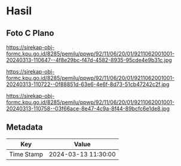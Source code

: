 # Hasil

## Foto C Plano

https://sirekap-obj-formc.kpu.go.id/8285/pemilu/ppwp/92/11/06/20/01/9211062001001-20240313-110647--4f8e29bc-f47d-4582-8935-95cde4e9b31c.jpg

https://sirekap-obj-formc.kpu.go.id/8285/pemilu/ppwp/92/11/06/20/01/9211062001001-20240313-110722--0f88851d-63e6-4e6f-8d73-51cb47242c2f.jpg

https://sirekap-obj-formc.kpu.go.id/8285/pemilu/ppwp/92/11/06/20/01/9211062001001-20240313-110758--03f66ace-8e47-4c9a-8f44-89bcfc6e1de8.jpg


## Metadata

| Key        | Value               |
| ---------- | ------------------- |
| Time Stamp | 2024-03-13 11:30:00 |




